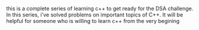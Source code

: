 this is a complete series of learning c++ to get ready for the DSA challenge. In this series, i've solved problems on important topics of C++. It will be helpful for someone who is willing to learn c++ from the very begining
